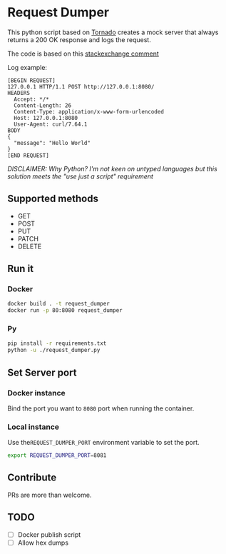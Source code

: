 # Request Dumper


This python script based on [Tornado](https://www.tornadoweb.org/en/stable/) creates a mock server that always returns a 200 OK response and logs the request.

The code is based on this [stackexchange comment](https://unix.stackexchange.com/a/57939)

Log example:
```
[BEGIN REQUEST]
127.0.0.1 HTTP/1.1 POST http://127.0.0.1:8080/
HEADERS
  Accept: */*
  Content-Length: 26
  Content-Type: application/x-www-form-urlencoded
  Host: 127.0.0.1:8080
  User-Agent: curl/7.64.1
BODY
{
  "message": "Hello World"
}
[END REQUEST]
```

_DISCLAIMER: Why Python? I'm not keen on untyped languages but this solution meets the "use just a script" requirement_

## Supported methods
- GET
- POST
- PUT
- PATCH
- DELETE

## Run it
### Docker
```bash
docker build . -t request_dumper
docker run -p 80:8080 request_dumper
```

### Py
```bash
pip install -r requirements.txt
python -u ./request_dumper.py
```

## Set Server port
### Docker instance
Bind the port you want to `8080` port when running the container.
### Local instance
Use the`REQUEST_DUMPER_PORT` environment variable to set the port.


```bash
export REQUEST_DUMPER_PORT=8081
```

## Contribute

PRs are more than welcome.

## TODO
- [ ] Docker publish script 
- [ ] Allow hex dumps 
